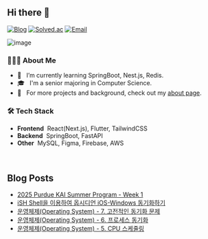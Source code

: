 ## Hi there 👋

[![Blog](https://img.shields.io/badge/Blog-inup.dev-3b82f6?style=flat-square)](https://inup.site/)
[![Solved.ac](https://img.shields.io/badge/Solved.ac-inup-17ce3a?style=flat-square)](https://solved.ac/profile/inup)
[![Email](https://img.shields.io/badge/Email-inup@kakao.com-yellow?style=flat-square)](mailto:inup@kakao.com)

![image](https://github.com/user-attachments/assets/0370db4b-dccd-41c5-a8ed-e2e78ef38577)


### 👨🏻‍💻 About Me

- 🌱 &nbsp; I’m currently learning SpringBoot, Nest.js, Redis.
- 🎓 &nbsp; I'm a senior majoring in Computer Science.
- 📄 &nbsp; For more projects and background, check out my [about page](https://inup.site/about).

### 🛠 Tech Stack

- **Frontend**&nbsp; React(Next.js), Flutter, TailwindCSS
- **Backend**&nbsp; SpringBoot, FastAPI
- **Other**&nbsp; MySQL, Figma, Firebase, AWS

<br/>

## Blog Posts
<!-- BLOG-POST-LIST:START -->
- [2025 Purdue KAI Summer Program - Week 1](https://in-up.netlify.app/purdue-week1/)
- [iSH Shell을 이용하여 옵시디언 iOS-Windows 동기화하기](https://in-up.netlify.app/obsidian-ios/)
- [운영체제&lpar;Operating System&rpar; - 7. 고전적인 동기화 문제](https://in-up.netlify.app/os-07-sync-problems/)
- [운영체제&lpar;Operating System&rpar; - 6. 프로세스 동기화](https://in-up.netlify.app/os-06-synchronization/)
- [운영체제&lpar;Operating System&rpar; - 5. CPU 스케줄링](https://in-up.netlify.app/os-05-cpu-scheduling/)
<!-- BLOG-POST-LIST:END -->
